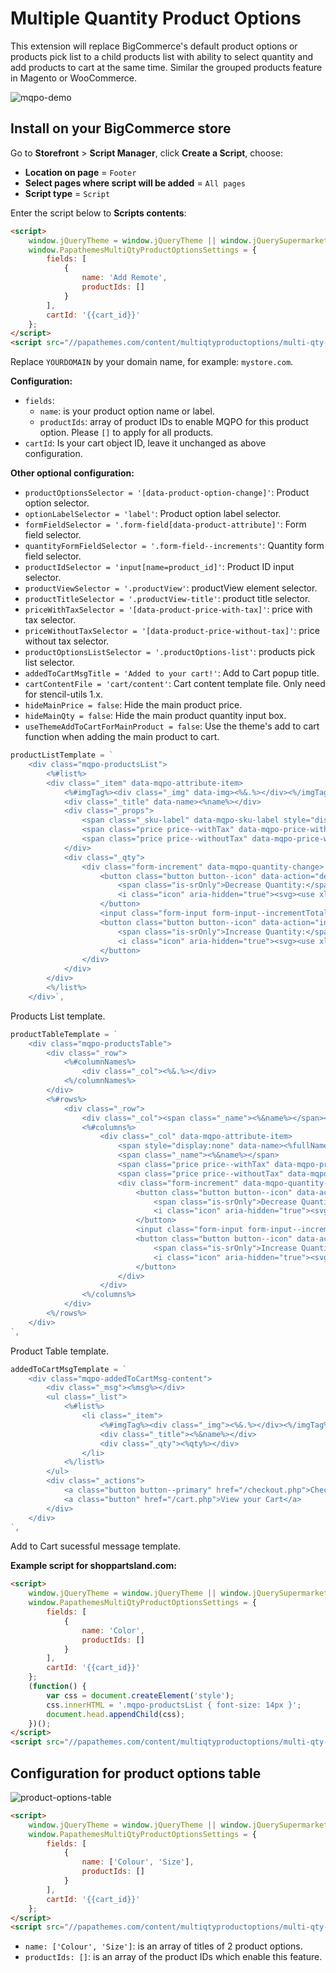 # Multiple Quantity Product Options

This extension will replace BigCommerce's default product options or products pick list to a child products list with ability to select quantity and add products to cart at the same time. Similar the grouped products feature in Magento or WooCommerce.

![mqpo-demo](img/mqpo-demo.gif)

## Install on your BigCommerce store


Go to **Storefront** > **Script Manager**, click **Create a Script**, choose:

- **Location on page** = `Footer`
- **Select pages where script will be added** = `All pages`
- **Script type** = `Script`

Enter the script below to **Scripts contents**: 

```html
<script>
    window.jQueryTheme = window.jQueryTheme || window.jQuerySupermarket || window.jQuery;
    window.PapathemesMultiQtyProductOptionsSettings = {
        fields: [
            {
                name: 'Add Remote',
                productIds: []
            }
        ],
        cartId: '{{cart_id}}'
    };
</script>
<script src="//papathemes.com/content/multiqtyproductoptions/multi-qty-product-options.YOURDOMAIN.js" async></script>
```

Replace `YOURDOMAIN` by your domain name, for example: `mystore.com`.


**Configuration:**

- `fields`:
  + `name`: is your product option name or label.
  + `productIds`: array of product IDs to enable MQPO for this product option. Please `[]` to apply for all products.
- `cartId`: Is your cart object ID, leave it unchanged as above configuration.


**Other optional configuration:**

- `productOptionsSelector = '[data-product-option-change]'`: Product option selector.
- `optionLabelSelector = 'label'`: Product option label selector.
- `formFieldSelector = '.form-field[data-product-attribute]'`: Form field selector.
- `quantityFormFieldSelector = '.form-field--increments'`: Quantity form field selector.
- `productIdSelector = 'input[name=product_id]'`: Product ID input selector.
- `productViewSelector = '.productView'`: productView element selector.
- `productTitleSelector = '.productView-title'`: product title selector.
- `priceWithTaxSelector = '[data-product-price-with-tax]'`: price with tax selector.
- `priceWithoutTaxSelector = '[data-product-price-without-tax]'`: price without tax selector.
- `productOptionsListSelector = '.productOptions-list'`: products pick list selector.
- `addedToCartMsgTitle = 'Added to your cart!'`: Add to Cart popup title.
- `cartContentFile = 'cart/content'`: Cart content template file. Only need for stencil-utils 1.x.
- `hideMainPrice = false`: Hide the main product price.
- `hideMainQty = false`: Hide the main product quantity input box.
- `useThemeAddToCartForMainProduct = false`: Use the theme's add to cart function when adding the main product to cart.

```js
productListTemplate = `
    <div class="mqpo-productsList">
        <%#list%>
        <div class="_item" data-mqpo-attribute-item>
            <%#imgTag%><div class="_img" data-img><%&.%></div><%/imgTag%>
            <div class="_title" data-name><%name%></div>
            <div class="_props">
                <span class="_sku-label" data-mqpo-sku-label style="display:none">SKU:</span> <span class="_sku-value" data-mqpo-sku style="display:none"></span>
                <span class="price price--withTax" data-mqpo-price-with-tax style="display:none"></span> <span class="_price-label" data-mqpo-price-with-tax-label style="display:none">(Incl. <span data-mqpo-tax-label></span>)</span>
                <span class="price price--withoutTax" data-mqpo-price-without-tax style="display:none"></span> <span class="_price-label" data-mqpo-price-without-tax-label style="display:none">(Excl. <span data-mqpo-tax-label></span>)</span>
            </div>
            <div class="_qty">
                <div class="form-increment" data-mqpo-quantity-change>
                    <button class="button button--icon" data-action="dec">
                        <span class="is-srOnly">Decrease Quantity:</span>
                        <i class="icon" aria-hidden="true"><svg><use xlink:href="#icon-keyboard-arrow-down"></use></svg></i>
                    </button>
                    <input class="form-input form-input--incrementTotal" id="qty_<%id%>" data-mqpo-attribute-id="<%attrId%>" data-mqpo-attribute-value="<%attrVal%>" type="tel" value="0" data-quantity-min="<%min%>" data-quantity-max="<%max%>" min="0" pattern="[0-9]*" aria-live="polite">
                    <button class="button button--icon" data-action="inc">
                        <span class="is-srOnly">Increase Quantity:</span>
                        <i class="icon" aria-hidden="true"><svg><use xlink:href="#icon-keyboard-arrow-up"></use></svg></i>
                    </button>
                </div>
            </div>
        </div>
        <%/list%>
    </div>`,
```

Products List template.

```js
productTableTemplate = `
    <div class="mqpo-productsTable">
        <div class="_row">
            <%#columnNames%>
                <div class="_col"><%&.%></div>
            <%/columnNames%>
        </div>
        <%#rows%>
            <div class="_row">
                <div class="_col"><span class="_name"><%&name%></span></div>
                <%#columns%>
                    <div class="_col" data-mqpo-attribute-item>
                        <span style="display:none" data-name><%fullName%></span>
                        <span class="_name"><%&name%></span>
                        <span class="price price--withTax" data-mqpo-price-with-tax style="display:none"></span> <span class="_price-label" data-mqpo-price-with-tax-label style="display:none">(Incl. <span data-mqpo-tax-label></span>)</span>
                        <span class="price price--withoutTax" data-mqpo-price-without-tax style="display:none"></span> <span class="_price-label" data-mqpo-price-without-tax-label style="display:none">(Excl. <span data-mqpo-tax-label></span>)</span>
                        <div class="form-increment" data-mqpo-quantity-change>
                            <button class="button button--icon" data-action="dec">
                                <span class="is-srOnly">Decrease Quantity:</span>
                                <i class="icon" aria-hidden="true"><svg><use xlink:href="#icon-keyboard-arrow-down"></use></svg></i>
                            </button>
                            <input class="form-input form-input--incrementTotal" id="qty_<%id%>" data-mqpo-attribute-id="<%attrId%>" data-mqpo-attribute-value="<%attrVal%>" type="number" value="" data-quantity-min="<%min%>" data-quantity-max="<%max%>" min="0" pattern="[0-9]*" aria-live="polite">
                            <button class="button button--icon" data-action="inc">
                                <span class="is-srOnly">Increase Quantity:</span>
                                <i class="icon" aria-hidden="true"><svg><use xlink:href="#icon-keyboard-arrow-up"></use></svg></i>
                            </button>
                        </div>
                    </div>
                <%/columns%>
            </div>
        <%/rows%>
    </div>
`,
```

Product Table template.

```js
addedToCartMsgTemplate = `
    <div class="mqpo-addedToCartMsg-content">
        <div class="_msg"><%msg%></div>
        <ul class="_list">
            <%#list%>
                <li class="_item">
                    <%#imgTag%><div class="_img"><%&.%></div><%/imgTag%>
                    <div class="_title"><%&name%></div>
                    <div class="_qty"><%qty%></div>
                </li>
            <%/list%>
        </ul>
        <div class="_actions">
            <a class="button button--primary" href="/checkout.php">Checkout Now</a>
            <a class="button" href="/cart.php">View your Cart</a>
        </div>
    </div>
`,
```

Add to Cart sucessful message template.



**Example script for shoppartsland.com:**

```html
<script>
    window.jQueryTheme = window.jQueryTheme || window.jQuerySupermarket || window.jQuery;
    window.PapathemesMultiQtyProductOptionsSettings = {
        fields: [
            {
                name: 'Color',
                productIds: []
            }
        ],
        cartId: '{{cart_id}}'
    };
    (function() {
        var css = document.createElement('style');
        css.innerHTML = '.mqpo-productsList { font-size: 14px }';
        document.head.appendChild(css);
    })();
</script>
<script src="//papathemes.com/content/multiqtyproductoptions/multi-qty-product-options.shoppartsland.com.js" async></script>
```

## Configuration for product options table

![product-options-table](img/product-options-table.jpg)

```html
<script>
    window.jQueryTheme = window.jQueryTheme || window.jQuerySupermarket || window.jQuery;
    window.PapathemesMultiQtyProductOptionsSettings = {
        fields: [
            {
                name: ['Colour', 'Size'],
                productIds: []
            }
        ],
        cartId: '{{cart_id}}'
    };
</script>
<script src="//papathemes.com/content/multiqtyproductoptions/multi-qty-product-options.YOURDOMAIN.js" async></script>
```

- `name: ['Colour', 'Size']`: is an array of titles of 2 product options.
- `productIds: []`: is an array of the product IDs which enable this feature.


